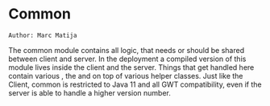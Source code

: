 # Common

`Author: Marc Matija`

The common module contains all logic, that needs or should be shared between client and server. In the deployment a
compiled version of this module lives inside the client and the server. Things that get handled here contain various
[](Models.md), the [](Packet.md) and [](Turn-Logic.md) on top of various helper classes. Just like the Client, common
is restricted to Java 11 and all GWT compatibility, even if the server is able to handle a higher version number.